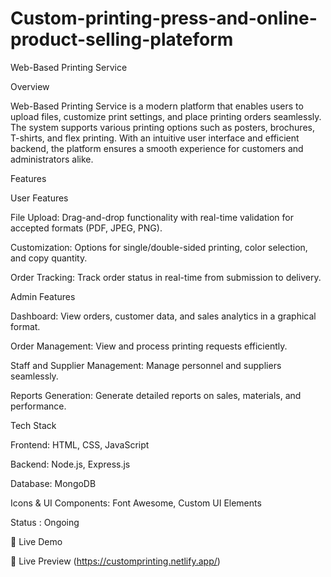 # Custom-printing-press-and-online-product-selling-plateform
Web-Based Printing Service

Overview

Web-Based Printing Service is a modern platform that enables users to upload files, customize print settings, and place printing orders seamlessly. The system supports various printing options such as posters, brochures, T-shirts, and flex printing. With an intuitive user interface and efficient backend, the platform ensures a smooth experience for customers and administrators alike.

Features

User Features

File Upload: Drag-and-drop functionality with real-time validation for accepted formats (PDF, JPEG, PNG).

Customization: Options for single/double-sided printing, color selection, and copy quantity.

Order Tracking: Track order status in real-time from submission to delivery.



Admin Features

Dashboard: View orders, customer data, and sales analytics in a graphical format.

Order Management: View and process printing requests efficiently.

Staff and Supplier Management: Manage personnel and suppliers seamlessly.

Reports Generation: Generate detailed reports on sales, materials, and performance.

Tech Stack

Frontend: HTML, CSS, JavaScript

Backend: Node.js, Express.js

Database: MongoDB

Icons & UI Components: Font Awesome, Custom UI Elements

Status : Ongoing 

🚀 Live Demo

🔗 Live Preview (https://customprinting.netlify.app/)

